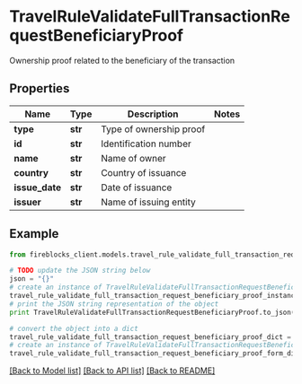 # TravelRuleValidateFullTransactionRequestBeneficiaryProof

Ownership proof related to the beneficiary of the transaction

## Properties
Name | Type | Description | Notes
------------ | ------------- | ------------- | -------------
**type** | **str** | Type of ownership proof | 
**id** | **str** | Identification number | 
**name** | **str** | Name of owner | 
**country** | **str** | Country of issuance | 
**issue_date** | **str** | Date of issuance | 
**issuer** | **str** | Name of issuing entity | 

## Example

```python
from fireblocks_client.models.travel_rule_validate_full_transaction_request_beneficiary_proof import TravelRuleValidateFullTransactionRequestBeneficiaryProof

# TODO update the JSON string below
json = "{}"
# create an instance of TravelRuleValidateFullTransactionRequestBeneficiaryProof from a JSON string
travel_rule_validate_full_transaction_request_beneficiary_proof_instance = TravelRuleValidateFullTransactionRequestBeneficiaryProof.from_json(json)
# print the JSON string representation of the object
print TravelRuleValidateFullTransactionRequestBeneficiaryProof.to_json()

# convert the object into a dict
travel_rule_validate_full_transaction_request_beneficiary_proof_dict = travel_rule_validate_full_transaction_request_beneficiary_proof_instance.to_dict()
# create an instance of TravelRuleValidateFullTransactionRequestBeneficiaryProof from a dict
travel_rule_validate_full_transaction_request_beneficiary_proof_form_dict = travel_rule_validate_full_transaction_request_beneficiary_proof.from_dict(travel_rule_validate_full_transaction_request_beneficiary_proof_dict)
```
[[Back to Model list]](../README.md#documentation-for-models) [[Back to API list]](../README.md#documentation-for-api-endpoints) [[Back to README]](../README.md)


